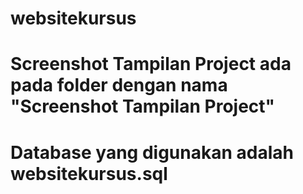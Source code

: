 # websitekursus
# Screenshot Tampilan Project ada pada folder dengan nama "Screenshot Tampilan Project"
# Database yang digunakan adalah websitekursus.sql
